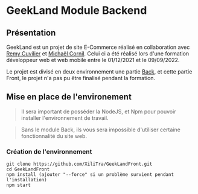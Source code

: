 # GeekLand Module Backend

## Présentation

GeekLand est un projet de site E-Commerce réalisé en collaboration avec [Remy Cuvilier](https://github.com/Kayyhan) et [Michaël Cornil](https://github.com/Michael-Cornil). 
Celui ci a été réalisé lors d'une formation développeur web et web mobile entre le 01/12/2021 et le 09/09/2022.

Le projet est divisé en deux environnement une partie [Back](https://github.com/XiliTra/GeekLandBack), et cette partie Front, le projet n'a pas pu être finalisé pendant la formation.

## Mise en place de l'environement

> Il sera important de posséder la NodeJS, et Npm pour pouvoir installer l'environnement de travail.

> Sans le module Back, ils vous sera impossible d'utiliser certaine fonctionnalité du site web. 

### Création de l'environnement

```
git clone https://github.com/XiliTra/GeekLandFront.git
cd GeekLandFront
npm install (ajouter "--force" si un problème survient pendant l'installation)
npm start
```


